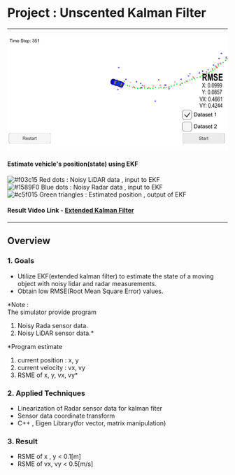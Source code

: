 
# Project : **Unscented Kalman Filter**
---
<img src="./report_data/EKF.PNG" width="960" alt="Combined Image" />

#### Estimate vehicle's position(state) using EKF
![#f03c15](https://placehold.it/15/f03c15/000000?text=+) Red dots : Noisy LiDAR data , input to EKF<br>
![#1589F0](https://placehold.it/15/1589F0/000000?text=+) Blue dots : Noisy Radar data , input to EKF<br>
![#c5f015](https://placehold.it/15/c5f015/000000?text=+) Green triangles : Estimated position , output of EKF

#### Result Video Link - [Extended Kalman Filter](https://youtu.be/AxB2kRkKnU4)<br>
---

## Overview

### 1. Goals
  * Utilize EKF(extended kalman filter) to estimate the state of a moving object with noisy lidar and radar measurements.<br>
  * Obtain low RMSE(Root Mean Square Error) values.<br>


  *Note :<br>
  The simulator provide program <br>
  1) Noisy Rada sensor data.<br>
  2) Noisy LiDAR sensor data.*<br>

  *Program estimate<br>
  1) current position : x, y<br>
  2) current velocity : vx, vy<br>
  3) RSME of x, y, vx, vy*<br>

### 2. Applied Techniques
* Linearization of Radar sensor data for kalman fiter
* Sensor data coordinate transform
* C++ , Eigen Library(for vector, matrix manipulation)

### 3. Result
* RSME of x ,  y < 0.1[m]  
* RSME of vx, vy < 0.5[m/s]
